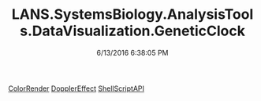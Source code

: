 ﻿---
title: LANS.SystemsBiology.AnalysisTools.DataVisualization.GeneticClock
date: 6/13/2016 6:38:05 PM
---

[ColorRender](T-LANS.SystemsBiology.AnalysisTools.DataVisualization.GeneticClock.ColorRender.html)
[DopplerEffect](T-LANS.SystemsBiology.AnalysisTools.DataVisualization.GeneticClock.DopplerEffect.html)
[ShellScriptAPI](T-LANS.SystemsBiology.AnalysisTools.DataVisualization.GeneticClock.ShellScriptAPI.html)
